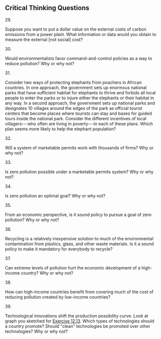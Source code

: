 ## Critical Thinking Questions

29\.

Suppose you want to put a dollar value on the external costs of carbon
emissions from a power plant. What information or data would you obtain
to measure the external \[not social\] cost?

30\.

Would environmentalists favor command-and-control policies as a way to
reduce pollution? Why or why not?

31\.

Consider two ways of protecting elephants from poachers in African
countries. In one approach, the government sets up enormous national
parks that have sufficient habitat for elephants to thrive and forbids
all local people to enter the parks or to injure either the elephants or
their habitat in any way. In a second approach, the government sets up
national parks and designates 10 villages around the edges of the park
as official tourist centers that become places where tourists can stay
and bases for guided tours inside the national park. Consider the
different incentives of local villagers---who often are living in
poverty---in each of these plans. Which plan seems more likely to help
the elephant population?

32\.

Will a system of marketable permits work with thousands of firms? Why or
why not?

33\.

Is zero pollution possible under a marketable permits system? Why or why
not?

34\.

Is zero pollution an optimal goal? Why or why not?

35\.

From an economic perspective, is it sound policy to pursue a goal of
zero pollution? Why or why not?

36\.

Recycling is a relatively inexpensive solution to much of the
environmental contamination from plastics, glass, and other waste
materials. Is it a sound policy to make it mandatory for everybody to
recycle?

37\.

Can extreme levels of pollution hurt the economic development of a
high-income country? Why or why not?

38\.

How can high-income countries benefit from covering much of the cost of
reducing pollution created by low-income countries?

39\.

Technological innovations shift the production possibility curve. Look
at graph you sketched for [Exercise
12.13](http://openstax.org/books/principles-microeconomics-3e/pages/12-self-check-questions#fs-idm84125904).
Which types of technologies should a country promote? Should "clean"
technologies be promoted over other technologies? Why or why not?

